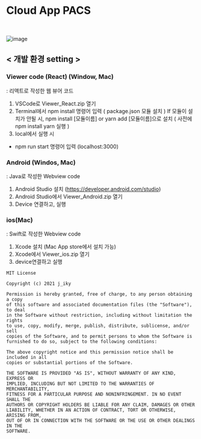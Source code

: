 <h1> Cloud App PACS </h1>
<br/>

![image](https://user-images.githubusercontent.com/44565579/104865194-b1487800-597e-11eb-94b3-302764cb6b34.png)

## < 개발 환경 setting >
### Viewer code (React) (Window, Mac)
: 리액트로 작성한 웹 뷰어 코드
1)	VSCode로 Viewer_React.zip 열기
2)	Terminal에서 npm install 명령어 입력 ( package.json 모듈 설치 )
If 모듈이 설치가 안될 시, 
npm install [모듈이름] or yarn add [모듈이름]으로 설치 
( 사전에 npm install yarn 실행 ) 
3)	local에서 실행 시
-	npm run start 명령어 입력 (localhost:3000)

### Android (Windos, Mac)
: Java로 작성한 Webview code
1)	Android Studio 설치 (https://developer.android.com/studio)
2)	Android Studio에서 Viewer_Android.zip 열기
3)	Device 연결하고, 실행

### ios(Mac)
: Swift로 작성한 Webview code
1)	Xcode 설치 (Mac App store에서 설치 가능)
2)	Xcode에서 Viewer_ios.zip 열기
3)	device연결하고 실행

```
MIT License

Copyright (c) 2021 j_iky

Permission is hereby granted, free of charge, to any person obtaining a copy
of this software and associated documentation files (the "Software"), to deal
in the Software without restriction, including without limitation the rights
to use, copy, modify, merge, publish, distribute, sublicense, and/or sell
copies of the Software, and to permit persons to whom the Software is
furnished to do so, subject to the following conditions:

The above copyright notice and this permission notice shall be included in all
copies or substantial portions of the Software.

THE SOFTWARE IS PROVIDED "AS IS", WITHOUT WARRANTY OF ANY KIND, EXPRESS OR
IMPLIED, INCLUDING BUT NOT LIMITED TO THE WARRANTIES OF MERCHANTABILITY,
FITNESS FOR A PARTICULAR PURPOSE AND NONINFRINGEMENT. IN NO EVENT SHALL THE
AUTHORS OR COPYRIGHT HOLDERS BE LIABLE FOR ANY CLAIM, DAMAGES OR OTHER
LIABILITY, WHETHER IN AN ACTION OF CONTRACT, TORT OR OTHERWISE, ARISING FROM,
OUT OF OR IN CONNECTION WITH THE SOFTWARE OR THE USE OR OTHER DEALINGS IN THE
SOFTWARE.
```
